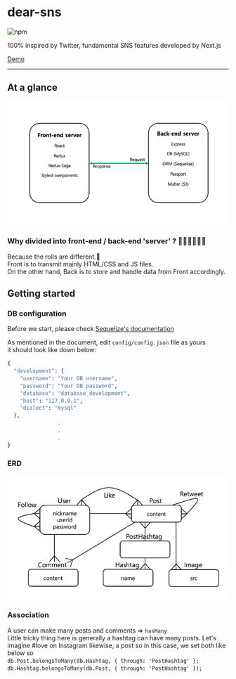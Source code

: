 # dear-sns
![npm](https://img.shields.io/badge/npm-v5.6.0-blue.svg)

100% inspired by Twitter, fundamental SNS features developed by Next.js

[Demo](http://dear-sns.club)  

*****
## At a glance
![structure](./images/structure.png)

### Why divided into front-end / back-end 'server' ? 🤷🏻‍♀️🤷🏼‍♂️

Because the rolls are different.🍴  
Front is to transmit mainly HTML/CSS and JS files.  
On the other hand, Back is to store and handle data from Front accordingly.  

## Getting started

### DB configuration

Before we start, please check [Sequelize's documentation](http://docs.sequelizejs.com/manual/migrations.html)   

As mentioned in the document, edit `config/config.json` file as yours       
it should look like down below:

```sh
{
  "development": {
    "username": "Your DB username",
    "password": "Your DB password",
    "database": "database_development",
    "host": "127.0.0.1",
    "dialect": "mysql"
  },
                .
                .
                .
}

```

### ERD
![ERD](./images/erd.png)

### Association
A user can make many posts and comments => `hasMany`   
Little tricky thing here is generally a hashtag can have many posts. Let's imagine #love on Instagram
likewise, a post so in this case, we set both like below so      
`db.Post.belongsToMany(db.Hashtag, { through: 'PostHashtag' };`   
`db.Hashtag.belongsToMany(db.Post, { through: 'PostHashtag' });`











